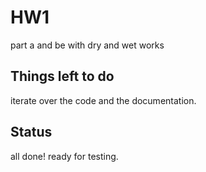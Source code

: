 # HW1

part a and be with dry and wet works

## Things left to do

iterate over the code and the documentation.

## Status

all done! ready for testing.